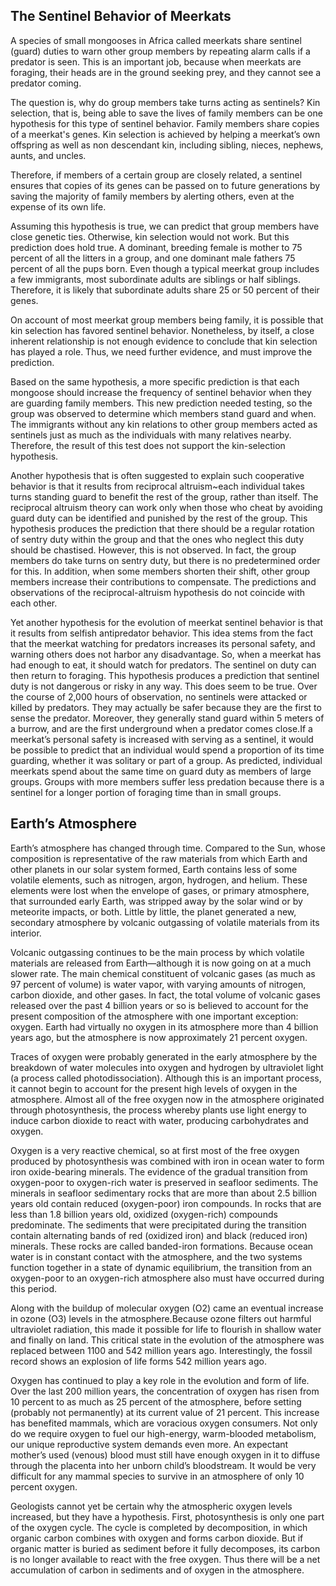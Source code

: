 ## The Sentinel Behavior of Meerkats

A species of small mongooses in Africa called meerkats share sentinel (guard) duties to warn other group members by repeating alarm calls if a predator is seen. This is an important job, because when meerkats are foraging, their heads are in the ground seeking prey, and they cannot see a predator coming.

The question is, why do group members take turns acting as sentinels? Kin selection, that is, being able to save the lives of family members can be one hypothesis for this type of sentinel behavior. Family members share copies of a meerkat's genes. Kin selection is achieved by helping a meerkat’s own offspring as well as non descendant kin, including sibling, nieces, nephews, aunts, and uncles.

Therefore, if members of a certain group are closely related, a sentinel ensures that copies of its genes can be passed on to future generations by saving the majority of family members by alerting others, even at the expense of its own life.

Assuming this hypothesis is true, we can predict that group members have close genetic ties. Otherwise, kin selection would not work. But this prediction does hold true. A dominant, breeding female is mother to 75 percent of all the litters in a group, and one dominant male fathers 75 percent of all the pups born. Even though a typical meerkat group includes a few immigrants, most subordinate adults are siblings or half siblings. Therefore, it is likely that subordinate adults share 25 or 50 percent of their genes.

On account of most meerkat group members being family, it is possible that kin selection has favored sentinel behavior. Nonetheless, by itself, a close inherent relationship is not enough evidence to conclude that kin selection has played a role. Thus, we need further evidence, and must improve the prediction.

Based on the same hypothesis, a more specific prediction is that each mongoose should increase the frequency of sentinel behavior when they are guarding family members. This new prediction needed testing, so the group was observed to determine which members stand guard and when. The immigrants without any kin relations to other group members acted as sentinels just as much as the individuals with many relatives nearby. Therefore, the result of this test does not support the kin-selection hypothesis.

Another hypothesis that is often suggested to explain such cooperative behavior is that it results from reciprocal altruism~each individual takes turns standing guard to benefit the rest of the group, rather than itself. The reciprocal altruism theory can work only when those who cheat by avoiding guard duty can be identified and punished by the rest of the group. This hypothesis produces the prediction that there should be a regular rotation of sentry duty within the group and that the ones who neglect this duty should be chastised. However, this is not observed. In fact, the group members do take turns on sentry duty, but there is no predetermined order for this. In addition, when some members shorten their shift, other group members increase their contributions to compensate. The predictions and observations of the reciprocal-altruism hypothesis do not coincide with each other.

Yet another hypothesis for the evolution of meerkat sentinel behavior is that it results from selfish antipredator behavior. This idea stems from the fact that the meerkat watching for predators increases its personal safety, and warning others does not harbor any disadvantage. So, when a meerkat has had enough to eat, it should watch for predators. The sentinel on duty can then return to foraging. This hypothesis produces a prediction that sentinel duty is not dangerous or risky in any way. This does seem to be true. Over the course of 2,000 hours of observation, no sentinels were attacked or killed by predators. They may actually be safer because they are the first to sense the predator. Moreover, they generally stand guard within 5 meters of a burrow, and are the first underground when a predator comes close.If a meerkat’s personal safety is increased with serving as a sentinel, it would be possible to predict that an individual would spend a proportion of its time guarding, whether it was solitary or part of a group. As predicted, individual meerkats spend about the same time on guard duty as members of large groups. Groups with more members suffer less predation because there is a sentinel for a longer portion of foraging time than in small groups.

## Earth’s Atmosphere

Earth’s atmosphere has changed through time. Compared to the Sun, whose composition is representative of the raw materials from which Earth and other planets in our solar system formed, Earth contains less of some volatile elements, such as nitrogen, argon, hydrogen, and helium. These elements were lost when the envelope of gases, or primary atmosphere, that surrounded early Earth, was stripped away by the solar wind or by meteorite impacts, or both. Little by little, the planet generated a new, secondary atmosphere by volcanic outgassing of volatile materials from its interior.

Volcanic outgassing continues to be the main process by which volatile materials are released from Earth—although it is now going on at a much slower rate. The main chemical constituent of volcanic gases (as much as 97 percent of volume) is water vapor, with varying amounts of nitrogen, carbon dioxide, and other gases. In fact, the total volume of volcanic gases released over the past 4 billion years or so is believed to account for the present composition of the atmosphere with one important exception: oxygen. Earth had virtually no oxygen in its atmosphere more than 4 billion years ago, but the atmosphere is now approximately 21 percent oxygen.

Traces of oxygen were probably generated in the early atmosphere by the breakdown of water molecules into oxygen and hydrogen by ultraviolet light (a process called photodissociation). Although this is an important process, it cannot begin to account for the present high levels of oxygen in the atmosphere. Almost all of the free oxygen now in the atmosphere originated through photosynthesis, the process whereby plants use light energy to induce carbon dioxide to react with water, producing carbohydrates and oxygen.

Oxygen is a very reactive chemical, so at first most of the free oxygen produced by photosynthesis was combined with iron in ocean water to form iron oxide-bearing minerals. The evidence of the gradual transition from oxygen-poor to oxygen-rich water is preserved in seafloor sediments. The minerals in seafloor sedimentary rocks that are more than about 2.5 billion years old contain reduced (oxygen-poor) iron compounds. In rocks that are less than 1.8 billion years old, oxidized (oxygen-rich) compounds predominate. The sediments that were precipitated during the transition contain alternating bands of red (oxidized iron) and black (reduced iron) minerals. These rocks are called banded-iron formations. Because ocean water is in constant contact with the atmosphere, and the two systems function together in a state of dynamic equilibrium, the transition from an oxygen-poor to an oxygen-rich atmosphere also must have occurred during this period.

Along with the buildup of molecular oxygen (O2) came an eventual increase in ozone (O3) levels in the atmosphere.Because ozone filters out harmful ultraviolet radiation, this made it possible for life to flourish in shallow water and finally on land. This critical state in the evolution of the atmosphere was replaced between 1100 and 542 million years ago. Interestingly, the fossil record shows an explosion of life forms 542 million years ago.

Oxygen has continued to play a key role in the evolution and form of life. Over the last 200 million years, the concentration of oxygen has risen from 10 percent to as much as 25 percent of the atmosphere, before setting (probably not permanently) at its current value of 21 percent. This increase has benefited mammals, which are voracious oxygen consumers. Not only do we require oxygen to fuel our high-energy, warm-blooded metabolism, our unique reproductive system demands even more. An expectant mother’s used (venous) blood must still have enough oxygen in it to diffuse through the placenta into her unborn child’s bloodstream. It would be very difficult for any mammal species to survive in an atmosphere of only 10 percent oxygen.

Geologists cannot yet be certain why the atmospheric oxygen levels increased, but they have a hypothesis. First, photosynthesis is only one part of the oxygen cycle. The cycle is completed by decomposition, in which organic carbon combines with oxygen and forms carbon dioxide. But if organic matter is buried as sediment before it fully decomposes, its carbon is no longer available to react with the free oxygen. Thus there will be a net accumulation of carbon in sediments and of oxygen in the atmosphere.